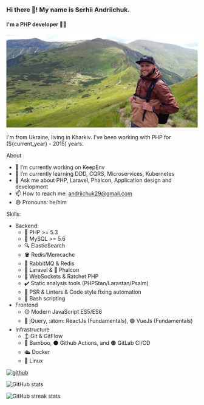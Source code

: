 ### Hi there 👋! My name is Serhii Andriichuk.
#### I'm a PHP developer 🐘🚀
![Serhii Andriichuk](https://github.com/andriichuk/andriichuk/blob/master/hiking.jpg?raw=true)

I'm from Ukraine, living in Kharkiv. I've been working with PHP for (${current_year} - 2015) years. 

About

- 🔭 I’m currently working on KeepEnv 
- 🌱 I’m currently learning DDD, CQRS, Microservices, Kubernetes
- 💬 Ask me about PHP, Laravel, Phalcon, Application design and development
- 📫 How to reach me: andriichuk29@gmail.com 
- 😄 Pronouns: he/him 

Skills: 

* Backend:
  - 🐘 PHP >= 5.3
  - 🐬 MySQL >= 5.6
  - 🔍 ElasticSearch
  - 🪣 Redis/Memcache
  - 📨 RabbitMQ & Redis
  - 🔴 Laravel & 🦅 Phalcon
  - 🔄 WebSockets & Ratchet PHP
  - ✔️ Static analysis tools (PHPStan/Larastan/Psalm)
  - 📏 PSR & Linters & Code style fixing automation
  - 🐚 Bash scripting
* Frontend 
  - 🟡 Modern JavaScript ES5/ES6
  - 🔵 jQuery, :atom: ReactJs (Fundamentals), 🟢 VueJs (Fundamentals)
* Infrastructure
  - ↕️ Git & GitFlow
  - 🔵 Bamboo, ⚫ Github Actions, and 🟠 GitLab CI/CD
  - 🛳️ Docker
  - 🐧 Linux

[<img src='https://cdn.jsdelivr.net/npm/simple-icons@3.0.1/icons/github.svg' alt='github' height='40'>](https://github.com/andriichuk)  

![GitHub stats](https://github-readme-stats.vercel.app/api?username=andriichuk&show_icons=true)  

![GitHub streak stats](https://github-readme-streak-stats.herokuapp.com/?user=andriichuk)  

